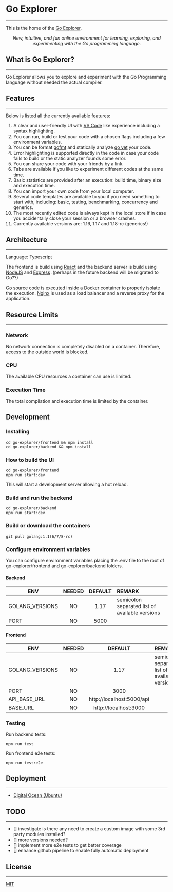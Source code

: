 # Go Explorer

---

This is the home of the [Go Explorer][website].

[website]: https://golangexplorer.org/

<div align="center"><i>New, intuitive, and fun online environment for learning, exploring, and experimenting with the 
Go programming language.</i></div>

## What is Go Explorer?

---

Go Explorer allows you to explore and experiment with the Go Programming language without needed the actual compiler.

## Features

---
Below is listed all the currently available features:

1. A clear and user-friendly UI with [VS Code] like experience including a syntax highlighting.
2. You can run, build or test your code with a chosen flags including a few environment variables.
3. You can be format [gofmt] and statically analyze [go vet] your code.
4. Error highlighting is supported directly in the code in case your code fails to build or the static analyzer founds
   some error.
5. You can share your code with your friends by a link.
6. Tabs are available if you like to experiment different codes at the same time.
7. Basic statistics are provided after an execution: build time, binary size and execution time.
8. You can import your own code from your local computer.
9. Several code templates are available to you if you need something to start with, including:
   basic, testing, benchmarking, concurrency and generics.
10. The most recently edited code is always kept in the local store if in case you accidentally close your session or a
    browser crashes.
11. Currently available versions are: 1.16, 1.17 and 1.18-rc (generics!)

[VS Code]: https://github.com/microsoft/vscode

[gofmt]: https://pkg.go.dev/cmd/gofmt

[go vet]: https://pkg.go.dev/cmd/vet

## Architecture

---

Language: Typescript

The frontend is build using [React][react] and the backend server is build using [NodeJS][nodejs] and [Express][express]
.(perhaps in the future backend will be migrated to Go??)

[Go][go] source code is executed inside a [Docker][docker] container to properly isolate the execution.
[Nginx][nginx] is used as a load balancer and a reverse proxy for the application.

[react]: https://reactjs.org/

[nodejs]: https://nodejs.org/en/

[express]: https://expressjs.com/

[go]: https://go.dev/

[docker]: https://www.docker.com/

[nginx]: https://www.nginx.com/

## Resource Limits

---

### Network

No network connection is completely disabled on a container. Therefore, access to the outside world is blocked.

### CPU

The available CPU resources a container can use is limited.

### Execution Time

The total compilation and execution time is limited by the container.

## Development

### Installing

```
cd go-explorer/frontend && npm install
cd go-explorer/backend && npm install
```

### How to build the UI

```
cd go-explorer/frontend
npm run start:dev
```

This will start a development server allowing a hot reload.

### Build and run the backend

```
cd go-explorer/backend
npm run start:dev
```

### Build or download the containers

```
git pull golang:1.1(6/7/8-rc)
```

### Configure environment variables

You can configure environment variables placing the .env file to the root of go-explorer/frontend and
go-explorer/backend folders.

#### Backend

| ENV     | NEEDED |  DEFAULT  | REMARK                                         |
|---------|:------:|:---------:|:-----------------------------------------------|
| GOLANG_VERSIONS |   NO   | 1.17 | semicolon separated list of available versions |
| PORT    |   NO   |   5000    |                                                |

#### Frontend

| ENV             | NEEDED |          DEFAULT          | REMARK                                         |
|-----------------|:------:|:-------------------------:|:-----------------------------------------------|
| GOLANG_VERSIONS |   NO   |           1.17            | semicolon separated list of available versions |
| PORT            |   NO   |           3000            |                                                |
| API_BASE_URL    |   NO   | http://localhost:5000/api |                                                |
| BASE_URL        |   NO   |   http://localhost:3000   |                                                |

### Testing

Run backend tests:

```
npm run test
```

Run frontend e2e tests:

```
npm run test:e2e
```

## Deployment

---

* [Digital Ocean (Ubuntu)](https://www.digitalocean.com/products/droplets/)

## TODO

---

- [] investigate is there any need to create a custom image with some 3rd party modules installed?
- [] more versions needed?
- [] implement more e2e tests to get better coverage
- [] enhance github pipeline to enable fully automatic deployment

## License

---

[MIT](./LICENSE.md)
